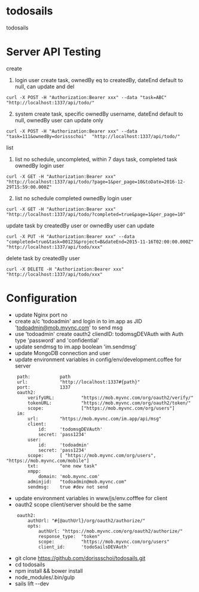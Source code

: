 # todosails
todosails

Server API Testing
==================
create 

1) login user create task, ownedBy eq to createdBy, dateEnd default to null, can update and del
```
curl -X POST -H "Authorization:Bearer xxx" --data "task=ABC"  "http://localhost:1337/api/todo/"
```
2) system create task, specific ownedBy username, dateEnd default to null, ownedBy user can update only
```
curl -X POST -H "Authorization:Bearer xxx" --data "task=111&ownedBy=dorissschoi"  "http://localhost:1337/api/todo/"
```
list 

1) list no schedule, uncompleted, within 7 days task, completed task ownedBy login user
```
curl -X GET -H "Authorization:Bearer xxx" "http://localhost:1337/api/todo/?page=1&per_page=10&toDate=2016-12-29T15:59:00.000Z"
```
2) list no schedule completed ownedBy login user
```
curl -X GET -H "Authorization:Bearer xxx" "http://localhost:1337/api/todo/?completed=true&page=1&per_page=10"
```
update task by createdBy user or ownedBy user can update
```
curl -X PUT -H "Authorization:Bearer xxx" --data "completed=true&task=00123&project=B&dateEnd=2015-11-16T02:00:00.000Z" "http://localhost:1337/api/todo/xxx"
```
delete task by createdBy user
```
curl -X DELETE -H "Authorization:Bearer xxx" "http://localhost:1337/api/todo/xxx"
```

Configuration
=============
* update Nginx port no
* create a/c 'todoadmin' and login in to im.app as JID 'todoadmin@mob.myvnc.com' to send msg
* use 'todoadmin' create oauth2 cliendID: todomsgDEVAuth with Auth type 'password' and 'confidential'
* update sendmsg to im.app boolean 'im.sendmsg'
* update MongoDB connection and user
* update environment variables in config/env/development.coffee for server

```
	path:			path
	url:			"http://localhost:1337#{path}"
	port:			1337
	oauth2:
		verifyURL:			"https://mob.myvnc.com/org/oauth2/verify/"
		tokenURL:			"https://mob.myvnc.com/org/oauth2/token/"
		scope:				["https://mob.myvnc.com/org/users"]
	im:
		url: 		"https://mob.myvnc.com/im.app/api/msg"
		client:
			id:		'todomsgDEVAuth'
			secret: 'pass1234'
		user:
			id: 	'todoadmin'
			secret: 'pass1234'
		scope:  	[ "https://mob.myvnc.com/org/users", "https://mob.myvnc.com/mobile"]
		txt:		"one new task"
		xmpp:
			domain:	'mob.myvnc.com'
		adminjid:	"todoadmin@mob.myvnc.com"
		sendmsg:	true #dev not send 
```
* update environment variables in www/js/env.cofffee for client
* oauth2 scope client/server should be the same 
```
	oauth2:
		authUrl: "#{@authUrl}/org/oauth2/authorize/"
		opts:
			authUrl: "https://mob.myvnc.com/org/oauth2/authorize/"
			response_type:  "token"
			scope:          "https://mob.myvnc.com/org/users"
			client_id:      'todoSailsDEVAuth'
```

* git clone https://github.com/dorissschoi/todosails.git
* cd todosails
* npm install && bower install
*	node_modules/.bin/gulp
*	sails lift --dev
